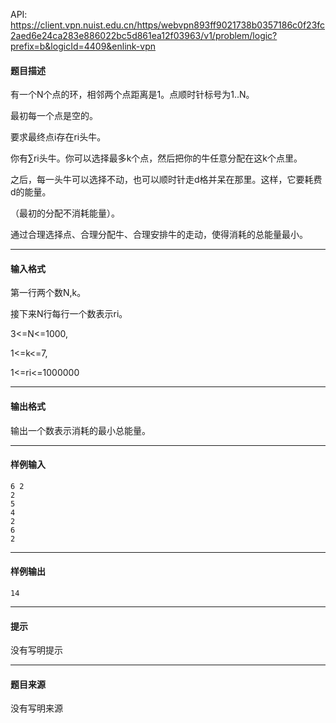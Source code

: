 API: https://client.vpn.nuist.edu.cn/https/webvpn893ff9021738b0357186c0f23fc2aed6e24ca283e886022bc5d861ea12f03963/v1/problem/logic?prefix=b&logicId=4409&enlink-vpn

#### 题目描述

有一个N个点的环，相邻两个点距离是1。点顺时针标号为1..N。

最初每一个点是空的。

要求最终点i存在ri头牛。

你有∑ri头牛。你可以选择最多k个点，然后把你的牛任意分配在这k个点里。

之后，每一头牛可以选择不动，也可以顺时针走d格并呆在那里。这样，它要耗费d的能量。

（最初的分配不消耗能量）。

通过合理选择点、合理分配牛、合理安排牛的走动，使得消耗的总能量最小。

---

#### 输入格式

第一行两个数N,k。

接下来N行每行一个数表示ri。

3<=N<=1000,

1<=k<=7,

1<=ri<=1000000

---

#### 输出格式

输出一个数表示消耗的最小总能量。

---

#### 样例输入
```
6 2
2
5
4
2
6
2
```

---

#### 样例输出
```
14
```

---

#### 提示

没有写明提示

---

#### 题目来源

没有写明来源